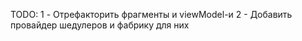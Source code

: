 TODO:
 1 - Отрефакторить фрагменты и viewModel-и
 2 - Добавить провайдер шедулеров и фабрику для них
